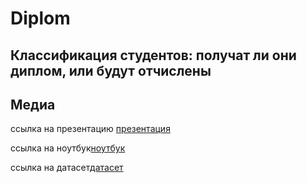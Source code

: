 # Diplom
## Классификация студентов: получат ли они диплом, или будут отчислены 

## Медиа
ссылка на презентацию [презентация](ССБ.pptx)

ссылка на ноутбук[ноутбук](ССБ.ipynb)

ссылка на датасет[датасет]([ноутбук](ССБ.ipynb))
